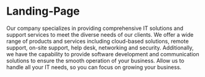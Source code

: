 # Landing-Page

Our company specializes in providing comprehensive IT solutions and support services to meet the diverse needs of our clients. We offer a wide range of products and services including cloud-based solutions, remote support, on-site support, help desk, networking and security. Additionally, we have the capability to provide software development and communication solutions to ensure the smooth operation of your business. Allow us to handle all your IT needs, so you can focus on growing your business.
